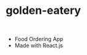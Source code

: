 # <h1> golden-eatery </h1>
<br>
<ul>
  <li>
    Food Ordering App
  </li>
  <li>
    Made with React.js
  </li>
</ul>
